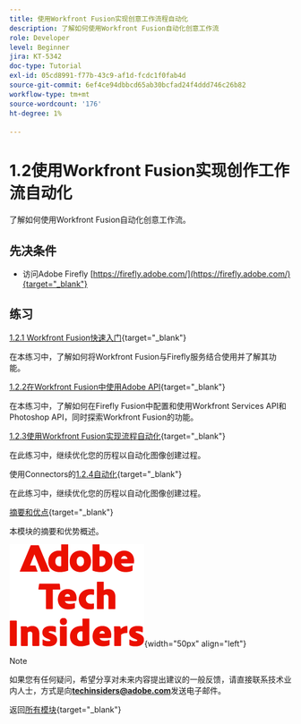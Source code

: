```yaml
---
title: 使用Workfront Fusion实现创意工作流程自动化
description: 了解如何使用Workfront Fusion自动化创意工作流
role: Developer
level: Beginner
jira: KT-5342
doc-type: Tutorial
exl-id: 05cd8991-f77b-43c9-af1d-fcdc1f0fab4d
source-git-commit: 6ef4ce94dbbcd65ab30bcfad24f4ddd746c26b82
workflow-type: tm+mt
source-wordcount: '176'
ht-degree: 1%

---
```


# 1.2使用Workfront Fusion实现创作工作流自动化

了解如何使用Workfront Fusion自动化创意工作流。

## 先决条件

- 访问Adobe Firefly [https://firefly.adobe.com/](https://firefly.adobe.com/){target="_blank"}

## 练习

[1.2.1 Workfront Fusion快速入门](./ex1.md){target="_blank"}

在本练习中，了解如何将Workfront Fusion与Firefly服务结合使用并了解其功能。

[1.2.2在Workfront Fusion中使用Adobe API](./ex2.md){target="_blank"}

在本练习中，了解如何在Firefly Fusion中配置和使用Workfront Services API和Photoshop API，同时探索Workfront Fusion的功能。

[1.2.3使用Workfront Fusion实现流程自动化](./ex3.md){target="_blank"}

在此练习中，继续优化您的历程以自动化图像创建过程。

使用Connectors的[1.2.4自动化](./ex4.md){target="_blank"}

在此练习中，继续优化您的历程以自动化图像创建过程。

[摘要和优点](./summary.md){target="_blank"}

本模块的摘要和优势概述。

![技术内部人士](./../../../assets/images/techinsiders.png){width="50px" align="left"}

>[!NOTE]
>
>如果您有任何疑问，希望分享对未来内容提出建议的一般反馈，请直接联系技术业内人士，方式是向&#x200B;**techinsiders@adobe.com**&#x200B;发送电子邮件。

返回[所有模块](../../../overview.md){target="_blank"}
